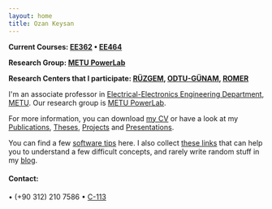 ```yaml
---
layout: home
title: Ozan Keysan
---
```


**Current Courses: [EE362](/ee362) <span class="meta">&#8226;</span> [EE464](/ee464)**

**Research Group: [METU PowerLab](http://power.eee.metu.edu.tr/)**

**Research Centers that I participate: [RÜZGEM](http://ruzgem.metu.edu.tr/), [ODTU-GÜNAM](https://odtugunam.org/), [ROMER](https://romer.metu.edu.tr)**

I'm an associate professor in  [Electrical-Electronics Engineering Department](http://www.eee.metu.edu.tr), [METU](http://www.metu.edu.tr). Our research group is  [METU PowerLab](http://power.eee.metu.edu.tr/). 

For more information, you can download [my CV](/cv) or have a look at my [Publications](/papers), [Theses](/theses), [Projects](/projects) and [Presentations](/presentations). 

You can find a few [software tips](/tips) here. I also collect [these links](/explained) that can help you to understand a few difficult concepts, and rarely write random stuff in my [blog](/blog).

#### Contact:

<p> <script type="text/javascript">
// http://csarven.ca/hiding-email-addresses
    var string1 = "keysan";
    var string2 = "@";
    var string3 = "metu.edu.tr";
    var string4 = string1 + string2 + string3;
    document.write("<a href=" + "mail" + "to:" + string1 + string2 + string3 + ">" + string4 + "</a>");

</script>

<span class="meta">&#8226;</span>
(+90 312) 210 7586 <span class="meta">&#8226;</span>  <a href="https://goo.gl/maps/R5v5jXpoozx">C-113</a> </p>


